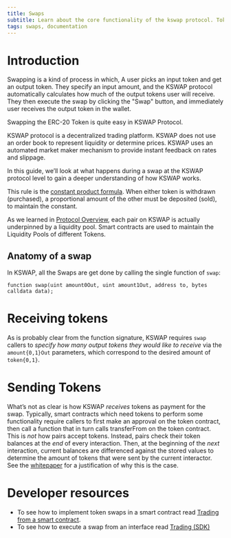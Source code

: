 ```yaml
---
title: Swaps
subtitle: Learn about the core functionality of the kswap protocol. Token Swaps.
tags: swaps, documentation
---
```




# Introduction

Swapping is a kind of process in which, A user picks an input token and get an output token. They specify an input amount, and the KSWAP protocol automatically calculates how much of the output tokens user will receive. They then execute the swap by clicking the "Swap" button, and immediately user receives the output token in the wallet.

Swapping the ERC-20 Token is quite easy in KSWAP Protocol.

KSWAP protocol is a decentralized trading platform. KSWAP does not use an order book to represent liquidity or determine prices. KSWAP uses an automated market maker mechanism to provide instant feedback on rates and slippage.

In this guide, we’ll look at what happens during a swap at the KSWAP protocol level to gain a deeper understanding of how KSWAP works.

This rule is the [constant product formula](/docs/v1/protocol-overview/glossary#constant-product-formula). When either token is withdrawn (purchased), a proportional amount of the other must be deposited (sold), to maintain the constant.

As we learned in [Protocol Overview](/docs/v1/protocol-overview/how-kswap-works), each pair on KSWAP is actually underpinned by a liquidity pool. Smart contracts are used to maintain the Liquidity Pools of different Tokens.

## Anatomy of a swap

In KSWAP, all the Swaps are get done by calling the single function of `swap`:

```solidity
function swap(uint amount0Out, uint amount1Out, address to, bytes calldata data);
```

# Receiving tokens

As is probably clear from the function signature, KSWAP requires `swap` callers to _specify how many output tokens they would like to receive_ via the `amount{0,1}Out` parameters, which correspond to the desired amount of `token{0,1}`.

# Sending Tokens

What’s not as clear is how KSWAP _receives_ tokens as payment for the swap. Typically, smart contracts which need tokens to perform some functionality require callers to first make an approval on the token contract, then call a function that in turn calls transferFrom on the token contract. This is _not_ how pairs accept tokens. Instead, pairs check their token balances at the _end_ of every interaction. Then, at the beginning of the _next_ interaction, current balances are differenced against the stored values to determine the amount of tokens that were sent by the current interactor. See the <a href='/whitepaper.pdf' rel='noopener noreferrer'>whitepaper</a> for a justification of why this is the case.

# Developer resources

- To see how to implement token swaps in a smart contract read [Trading from a smart contract](/docs/v1/smart-contract-integration/trading-from-a-smart-contract/).
- To see how to execute a swap from an interface read [Trading (SDK)](/docs/v1/javascript-SDK/trading/)
